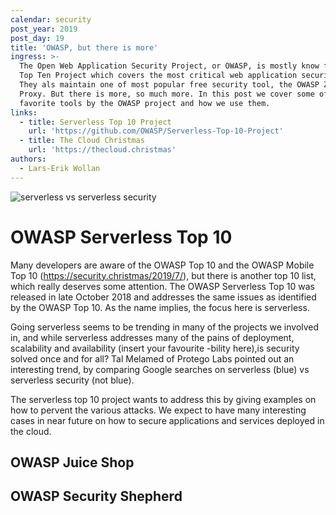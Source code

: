 ```yaml
---
calendar: security
post_year: 2019
post_day: 19
title: 'OWASP, but there is more'
ingress: >-
  The Open Web Application Security Project, or OWASP, is mostly know for it's
  Top Ten Project which covers the most critical web application security risks.
  They als maintain one of most popular free security tool, the OWASP Zed Attack
  Proxy. But there is more, so much more. In this post we cover some of our
  favorite tools by the OWASP project and how we use them.
links:
  - title: Serverless Top 10 Project
    url: 'https://github.com/OWASP/Serverless-Top-10-Project'
  - title: The Cloud Christmas
    url: 'https://thecloud.christmas'
authors:
  - Lars-Erik Wollan
---
```

![](/assets/serverless-vs-serverless-security.png "serverless vs serverless security")

# OWASP Serverless Top 10

Many developers are aware of the OWASP Top 10 and the OWASP Mobile Top 10 (https://security.christmas/2019/7/), but there is another top 10 list, which really deserves some attention. The OWASP Serverless Top 10 was released in late October 2018 and addresses the same issues as identified by the OWASP Top 10. As the name implies, the focus here is serverless.

Going serverless seems to be trending in many of the projects we involved in, and while serverless addresses many of the pains of deployment, scalability and availability (insert your favourite -bility here),is security solved once and for all? Tal Melamed of Protego Labs pointed out an interesting trend, by comparing Google searches on serverless (blue) vs serverless security (not blue).

The serverless top 10 project wants to address this by giving examples on how to pervent the various attacks. We expect to have many interesting cases in near future on how to secure applications and services deployed in the cloud.

## OWASP Juice Shop

## OWASP Security Shepherd
